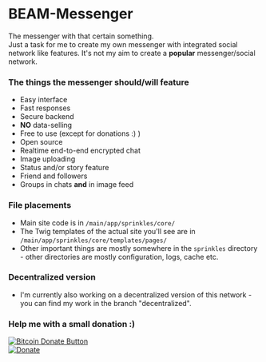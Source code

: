 # BEAM-Messenger
The messenger with that certain something.  
Just a task for me to create my own messenger with integrated social network like features.
It's not my aim to create a **popular** messenger/social network.  
### The things the messenger should/will feature
* Easy interface
* Fast responses
* Secure backend
* **NO** data-selling
* Free to use (except for donations :) )
* Open source
* Realtime end-to-end encrypted chat
* Image uploading
* Status and/or story feature
* Friend and followers
* Groups in chats **and** in image feed
### File placements
* Main site code is in `/main/app/sprinkles/core/`
* The Twig templates of the actual site you'll see are in `/main/app/sprinkles/core/templates/pages/`
* Other important things are mostly somewhere in the `sprinkles` directory - other directories are mostly configuration, logs, cache etc.

### Decentralized version
* I'm currently also working on a decentralized version of this network - you can find my work in the branch "decentralized".

### Help me with a small donation :)
[![Bitcoin Donate Button](http://KristinitaTest.github.io/donate/Bitcoin-Donate-button.png)](https://spectrocoin.com/en/integration/buttons/47657-g5s6SzHwN7.html)  
[![Donate](https://img.shields.io/badge/Donate-PayPal-green.svg)](https://paypal.me/marvinborner/)

